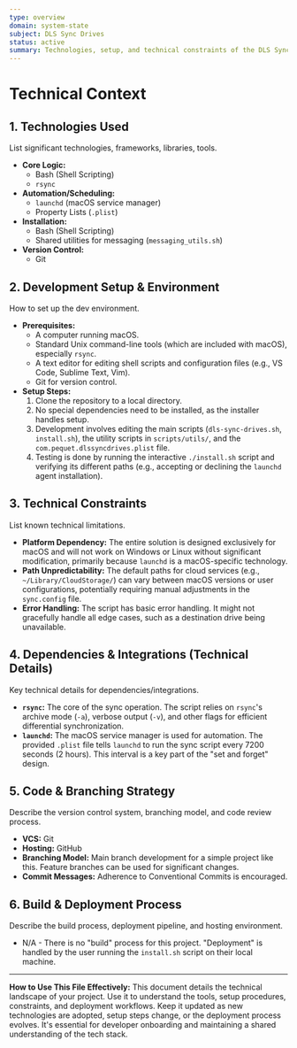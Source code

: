 ```yaml
---
type: overview
domain: system-state
subject: DLS Sync Drives
status: active
summary: Technologies, setup, and technical constraints of the DLS Sync Drives project.
---
```

# Technical Context

## 1. Technologies Used
List significant technologies, frameworks, libraries, tools.

*   **Core Logic:**
    *   Bash (Shell Scripting)
    *   `rsync`
*   **Automation/Scheduling:**
    *   `launchd` (macOS service manager)
    *   Property Lists (`.plist`)
*   **Installation:**
    *   Bash (Shell Scripting)
    *   Shared utilities for messaging (`messaging_utils.sh`)
*   **Version Control:**
    *   Git

## 2. Development Setup & Environment
How to set up the dev environment.

*   **Prerequisites:**
    *   A computer running macOS.
    *   Standard Unix command-line tools (which are included with macOS), especially `rsync`.
    *   A text editor for editing shell scripts and configuration files (e.g., VS Code, Sublime Text, Vim).
    *   Git for version control.
*   **Setup Steps:**
    1.  Clone the repository to a local directory.
    2.  No special dependencies need to be installed, as the installer handles setup.
    3.  Development involves editing the main scripts (`dls-sync-drives.sh`, `install.sh`), the utility scripts in `scripts/utils/`, and the `com.pequet.dlssyncdrives.plist` file.
    4.  Testing is done by running the interactive `./install.sh` script and verifying its different paths (e.g., accepting or declining the `launchd` agent installation).

## 3. Technical Constraints
List known technical limitations.

*   **Platform Dependency:** The entire solution is designed exclusively for macOS and will not work on Windows or Linux without significant modification, primarily because `launchd` is a macOS-specific technology.
*   **Path Unpredictability:** The default paths for cloud services (e.g., `~/Library/CloudStorage/`) can vary between macOS versions or user configurations, potentially requiring manual adjustments in the `sync.config` file.
*   **Error Handling:** The script has basic error handling. It might not gracefully handle all edge cases, such as a destination drive being unavailable.

## 4. Dependencies & Integrations (Technical Details)
Key technical details for dependencies/integrations.

*   **`rsync`:** The core of the sync operation. The script relies on `rsync`'s archive mode (`-a`), verbose output (`-v`), and other flags for efficient differential synchronization.
*   **`launchd`:** The macOS service manager is used for automation. The provided `.plist` file tells `launchd` to run the sync script every 7200 seconds (2 hours). This interval is a key part of the "set and forget" design.

## 5. Code & Branching Strategy
Describe the version control system, branching model, and code review process.

*   **VCS:** Git
*   **Hosting:** GitHub
*   **Branching Model:** Main branch development for a simple project like this. Feature branches can be used for significant changes.
*   **Commit Messages:** Adherence to Conventional Commits is encouraged.

## 6. Build & Deployment Process
Describe the build process, deployment pipeline, and hosting environment.

*   N/A - There is no "build" process for this project. "Deployment" is handled by the user running the `install.sh` script on their local machine.

---
**How to Use This File Effectively:**
This document details the technical landscape of your project. Use it to understand the tools, setup procedures, constraints, and deployment workflows. Keep it updated as new technologies are adopted, setup steps change, or the deployment process evolves. It's essential for developer onboarding and maintaining a shared understanding of the tech stack.
